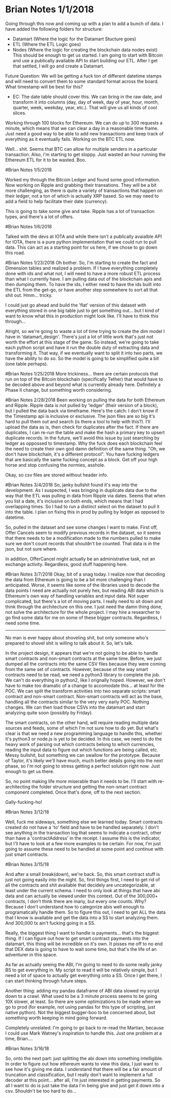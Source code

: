 # Brian Notes 1/1/2018
Going through this now and coming up with a plan to add a bunch of data.
I have added the following folders for structure:
- Datamart (Where the logic for the Datamart Stucture goes)
- ETL (Where the ETL Logic goes)
- Nodes (Where the logic for creating the blockchain data nodes exist)
This should be enough to get us started.
I am going to start with Bitcoin and use a publically available API to start
building our ETL. After I get that settled, I will go and create a Datamart.

Future Question: We will be getting a fuck ton of different datetime stamps
and will need to convert them to some standard format across the board. What
timestamp will be best for this?
- EC: The date table should cover this. We can bring in the raw date, and transform it into columns (day, day of week, day of year, hour, month, quarter, week, weekday, year, etc.). That will give us all kinds of cool slices.

Working through 100 blocks for Ethereum. We can do up to 300 requests a minute,
which means that we can clear a day in a reasonable time frame.
Just need a good way to be able to add new transactions and keep track of
everything as it eventually fails. Working on the BTC ETL now.

Well... shit. Seems that BTC can allow for multiple senders in a particular
transaction. Also, i'm starting to get sloppy. Just wasted an hour running the
Ethereum ETL for it to be wasted. Boo.

#Brian Notes 1/5/2018

Worked my through the Bitcoin Ledger and found some good information. Now
working on Ripple and grabbing their transations. They will be a bit more
challenging, as there is quite a variety of transactions that happen on their
ledger, not a ton of which is actually XRP based. So we may need to add a field
to help facilitate their date (currency).

This is going to take some give and take. Ripple has a lot of transaction types,
and there's a lot of offers.

#Brian Notes 1/6/2018

Talked with the devs at IOTA and while there isn't a publically avaialble API
for IOTA, there is a pure python implementation that we could run to pull data.
This can act as a starting point for us here, if we chose to go down this
road.

#Brian Notes 1/23/2018
Oh bother. So, I'm starting to create the fact and Dimension tables and realized
a problem. If I have everything completely done with ids and what not, I will
need to have a more robust ETL process than what I currently have. I am
pulling data out of the blockchain apis and then dumping them. To have the
ids, I either need to have the ids built into the ETL from the get-go, or have
another step somewhere to sort all that shit out. Hmm... tricky.

I could just go ahead and build the 'flat' version of this dataset with
everything stored in one big table just to get something out... but I kind of
want to know what this in production might look like. I'll have to think
this through...

Alright, so we're going to waste a lot of time trying to create the dim model
I have in 'datamart_design'. There's just a lot of little work that's just
not worth the effort at this stage of the game. So instead, we're going to
take each python script and have it run the double duty of extracting data and
transforming it. That way, if we eventually want to split it into two parts,
we have the ability to do so. So the model is going to be simplified quite
a bit (one table perhaps).

#Brian Notes 1/25/2018
More trickiness... there are certain protocols that run on top of the Bitcoin
blockchain (specifically Tether) that would have to be decoded above and
beyond what is currently already here. Definitely a Phase II change, but
something worth considering.

#Brian Notes 2/28/2018
Been working on pulling the data for both Ethereum and Ripple.
Ripple data is not pulled by 'ledger' (their version of a block), but I pulled
the data back via timeframe. Here's the catch: I don't know if the Timestamp
api is inclusive or exclusive. The json files are so big it's hard to pull
them out and search (is there a tool to help with this?). I'll upload the data
as is, then check for duplicates after the fact. If there are duplicates, I can
re-run the table and make the hash a primary key to upsert duplicate records.
In the future, we'll avoid this issue by just searching by ledger as oppossed to
timestamp. Why the fuck does each blockchain feel the need to create their own
god damn definition of the same thing. "Oh, we don't have blockchain, it's a
different protocol". You have fucking ledgers that are basically the same
fucking concept as a block. Get off your high horse and stop confusing the
normies, asshole.

Okay, so csv files are stored without header info.

#Brian Notes 3/4/2018
So, janky bullshit found it's way into the development. As I suspected, I was
bringing in duplicate data due to the way that the ETL was pulling in data
from Ripple via dates. Seems that when you list a date, it's inclusive on
both ends, which means that I had overlapping times. So I had to run
a distinct select on the dataset to pull it into the table. I plan on fixing
this in prod by pulling by ledger as opposed to datetime.

So, pulled in the dataset and see some changes I want to make. First off,
Offer Cancels seem to modify previous records in the dataset, so it seems
that there needs to be a modification made to the numbers pulled to make
sure we don't count records that shouldn't be counted. That data is in the
json, but not sure where.

In addition, OfferCancel might actually be an administrative task, not an exchange
activity. Regardless, good stuff happening here.

#Brian Notes 3/7/2018
Okay, bit of a snag today. I realize now that decoding the data from Ethereum
is going to be a bit more challenging than I anticipated. Worse, it seems like
some of the libraries used to decode the data points I need are actually
not purely hex, but reading ABI data which is Ethereum's own way of handling
variables and input data. Not super complicated, but there's a lot of moving
parts. I really need to sit down and think through the architecture on this one.
I just need the damn thing done, not solve the architecture for the whole
project. I may hire a researcher to go find some data for me on some of these
bigger contracts. Regardless, I need some time.

---

No man is ever happy about shoveling shit, but only someone who's prepared to
shovel shit is willing to talk about it. So, let's talk.

In the project design, it appears that we're not going to be able to handle
smart contracts and non-smart contracts at the same time. Before, we just
dumped all the contracts into the same CSV files because they were coming from
the same set of contracts. However, because of the way smart contracts need to
be read, we need a python3 library to complete the job. We can't do everything
in python2, like I orignally hoped. However, we don't have to make too dramatic
of a change to accomodate this... at least for the POC. We can split the
transform activities into two separate scripts: smart contract and non-smart
contract. Non-smart contracts will act as the base, handling all the contracts
similar to the very very early POC. Nothing changes. We can then load those
CSVs into the datamart and start analyzing quite soon (possibly by Friday).

The smart contracts, on the other hand, will require reading multiple data
sources and feeds, some of which I'm not sure how to do yet. But what's clear
is that we need a new programming language to handle this, whether it's
python3 or node.js is yet to be decided. In this case, we need to do the
heavy work of parsing out which contracts belong to which currencies, reading
the input data to figure out which functions are being called, etc. Messy
bullshit, but something we can swallow for the prototype. Because of Taylor,
it's likely we'll have much, much better details going into the next phase, so
I'm not going to stress getting a perfect solution right now. Just enough to
get us there.

So, no point making life more miserable than it needs to be. I'll start with
re-architecting the folder structure and getting the non-smart contract
component completed. Once that's done, off to the next section.

Gally-fucking-ho!

#Brian Notes 3/12/18

Well, fuck me sideways, something else we learned today. Smart contracts
created do not have a 'to' field and have to be handled separately. I don't
see anything in the transaction log that seems to indicate a contract, other
than have a 'contractAddress' in the receipt. I assume this is the indicator,
but I'll have to look at a few more examples to be certain. For now, I'm just
going to assume these need to be handled at some point and continue with
just smart contracts.

#Brian Notes 3/15/18

And after a small break(down), we're back. So, this smart contract stuff is just
not going easily into the night. So, first things first, I need to get rid of
all the contracts and shit available that decidely are uncategorizable, at least
under the current schema. I need to only look at things that have abi data and
can actually be viewed under this context. Out of the 300,000+ contracts, I don't
think there are many, but every one counts. Why? Because I don't understand how to
categorize abis well enough to programatically handle them. So to figure this out,
I need to get ALL the data that I know is available and get the data into a SS
to start analyzing them. And 300,000 tx ain't fucking going in a SS.

Really, the biggest thing I want to handle is payments... that's the biggest thing.
If I can figure out how to get smart contract payments into the datamart, this thing
will be incredible on it's own. It pisses me off to no end that DEX data is going
to have to wait some time, but that's the life of an adventurer in this space.

As far as actually seeing the ABI, I'm going to need to do some really janky
BS to get everything in. My script to read it will be relatively simple, but
I need a lot of space to actually get everything onto a SS. Once I get there, I
can start thinking through future steps.

Another thing: adding my pandas dataframe of ABI data slowed my script down to a
crawl. What used to be a 3 minute process seems to be going 10X slower, at least.
So there are some optimizations to be made when we go to prod (for example, not
using pandas for this type of scripting, just native python). Not the biggest
bugger-boo to be concerned about, but something worth keeping in mind going forward.

Completely unrelated: I'm going to go back to re-read the Martian, because I
could use Mark Watney's inspiration to handle this. Just one problem at a time,
Brian....

#Brian Notes 3/16/18

So, onto the next part: just splitting the abi down into something intelligible.
In order to figure out how ethereum wants to view this data, I just want to see
how it's giving me data. I understand that there will be a fair amount of
truncation and classification, but I really don't want to implement a full
decoder at this point... after all, I'm just interested in getting payments. So
all I want to do is just take the data I'm being give and just get it down into
a csv. Shouldn't be too hard to do...
